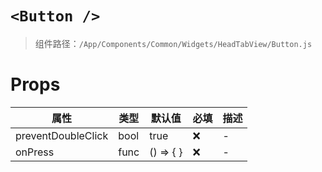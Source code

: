 # `<Button />`

> 组件路径：`/App/Components/Common/Widgets/HeadTabView/Button.js`

# Props

| 属性               | 类型 | 默认值    | 必填 | 描述 |
| ------------------ | ---- | --------- | ---- | ---- |
| preventDoubleClick | bool | true      | ❌   | -    |
| onPress            | func | () => { } | ❌   | -    |
